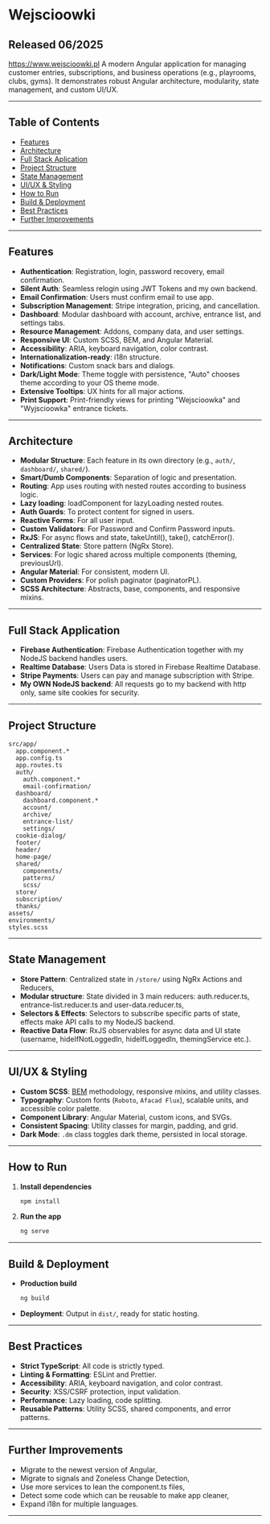 # Wejscioowki

## Released 06/2025

https://www.wejscioowki.pl
A modern Angular application for managing customer entries, subscriptions, and business operations (e.g., playrooms, clubs, gyms). It demonstrates robust Angular architecture, modularity, state management, and custom UI/UX.

---

## Table of Contents

- [Features](#features)
- [Architecture](#architecture)
- [Full Stack Aplication](#full-stack-app)
- [Project Structure](#project-structure)
- [State Management](#state-management)
- [UI/UX & Styling](#uiux--styling)
- [How to Run](#how-to-run)
- [Build & Deployment](#build--deployment)
- [Best Practices](#best-practices)
- [Further Improvements](#further-improvements)

---

## Features

- **Authentication**: Registration, login, password recovery, email confirmation.
- **Silent Auth**: Seamless relogin using JWT Tokens and my own backend.
- **Email Confirmation**: Users must confirm email to use app.
- **Subscription Management**: Stripe integration, pricing, and cancellation.
- **Dashboard**: Modular dashboard with account, archive, entrance list, and settings tabs.
- **Resource Management**: Addons, company data, and user settings.
- **Responsive UI**: Custom SCSS, BEM, and Angular Material.
- **Accessibility**: ARIA, keyboard navigation, color contrast.
- **Internationalization-ready**: i18n structure.
- **Notifications**: Custom snack bars and dialogs.
- **Dark/Light Mode**: Theme toggle with persistence, "Auto" chooses theme according to your OS theme mode.
- **Extensive Tooltips**: UX hints for all major actions.
- **Print Support**: Print-friendly views for printing "Wejscioowka" and "Wyjscioowka" entrance tickets.

---

## Architecture

- **Modular Structure**: Each feature in its own directory (e.g., `auth/`, `dashboard/`, `shared/`).
- **Smart/Dumb Components**: Separation of logic and presentation.
- **Routing**: App uses routing with nested routes according to business logic.
- **Lazy loading**: loadComponent for lazyLoading nested routes.
- **Auth Guards**: To protect content for signed in users.
- **Reactive Forms**: For all user input.
- **Custom Validators**: For Password and Confirm Password inputs.
- **RxJS**: For async flows and state, takeUntil(), take(), catchError().
- **Centralized State**: Store pattern (NgRx Store).
- **Services**: For logic shared across multiple components (theming, previousUrl).
- **Angular Material**: For consistent, modern UI.
- **Custom Providers**: For polish paginator (paginatorPL).
- **SCSS Architecture**: Abstracts, base, components, and responsive mixins.

---

## Full Stack Application

- **Firebase Authentication**: Firebase Authentication together with my NodeJS backend handles users.
- **Realtime Database**: Users Data is stored in Firebase Realtime Database.
- **Stripe Payments**: Users can pay and manage subscription with Stripe.
- **My OWN NodeJS backend**: All requests go to my backend with http only, same site cookies for security.

---

## Project Structure

```
src/app/
  app.component.*
  app.config.ts
  app.routes.ts
  auth/
    auth.component.*
    email-confirmation/
  dashboard/
    dashboard.component.*
    account/
    archive/
    entrance-list/
    settings/
  cookie-dialog/
  footer/
  header/
  home-page/
  shared/
    components/
    patterns/
    scss/
  store/
  subscription/
  thanks/
assets/
environments/
styles.scss
```

---

## State Management

- **Store Pattern**: Centralized state in `/store/` using NgRx Actions and Reducers,
- **Modular structure**: State divided in 3 main reducers: auth.reducer.ts, entrance-list.reducer.ts and user-data.reducer.ts,
- **Selectors & Effects**: Selectors to subscribe specific parts of state, effects make API calls to my NodeJS backend.
- **Reactive Data Flow**: RxJS observables for async data and UI state (username, hideIfNotLoggedIn, hideIfLoggedIn, themingService etc.).

---

## UI/UX & Styling

- **Custom SCSS**: [BEM](http://getbem.com/) methodology, responsive mixins, and utility classes.
- **Typography**: Custom fonts (`Roboto`, `Afacad Flux`), scalable units, and accessible color palette.
- **Component Library**: Angular Material, custom icons, and SVGs.
- **Consistent Spacing**: Utility classes for margin, padding, and grid.
- **Dark Mode**: `.dm` class toggles dark theme, persisted in local storage.

---

## How to Run

1. **Install dependencies**

   ```bash
   npm install
   ```

2. **Run the app**
   ```bash
   ng serve
   ```

---

## Build & Deployment

- **Production build**
  ```bash
  ng build
  ```
- **Deployment**: Output in `dist/`, ready for static hosting.

---

## Best Practices

- **Strict TypeScript**: All code is strictly typed.
- **Linting & Formatting**: ESLint and Prettier.
- **Accessibility**: ARIA, keyboard navigation, and color contrast.
- **Security**: XSS/CSRF protection, input validation.
- **Performance**: Lazy loading, code splitting.
- **Reusable Patterns**: Utility SCSS, shared components, and error patterns.

---

## Further Improvements

- Migrate to the newest version of Angular,
- Migrate to signals and Zoneless Change Detection,
- Use more services to lean the component.ts files,
- Detect some code which can be reusable to make app cleaner,
- Expand i18n for multiple languages.

---
